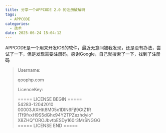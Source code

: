 ```yaml
---
title: 分享一个APPCODE 2.0 的注册破解码
tags:
  - APPCODE
categories:
  - 技术
date: 2025-06-24 15:04:12
---
```


APPCODE是一个用来开发IOS的软件，最近无意间被我发现，还是没有办法，尝试了一下，但是发现需要注册码，感谢Google，自己就搜索了一下，找到了注册码

> Username:
>
> qoophp.com
>
> LicenceKey:
>
> ===== LICENSE BEGIN =====  
> 54283-12042010  
> 00003JtXHtt8M05x1DIN6Fj!9GtZ1R  
> !Tf9fvxH9S5dGhx94Y2TPZezhdyio"  
> X8ZHQ"OROJbvtbESDy160r3MrSNGGG  
> ===== LICENSE END =====

